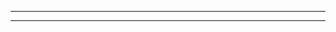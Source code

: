 <!--
===============================================================================
OceanApocalypseStudios Pull Request Template
===============================================================================

To handle the limitation of only having one Pull Request Template per repository,
below you can find two templates:

>>> Uncomment the one that suits your PR best!  
- One for new features  
- One for typo/micro-changes  

Thanks for your contribution.
-->


---

<!--
===============================================================================
=> Feature Pull Request — OceanApocalypseStudios
===============================================================================
-->

<!--

## Summary
Briefly describe the feature this pull request adds or improves.

## Related Issues
If this implements or closes an issue, link it here:  
(e.g. `Closes #42`)

## Testing
Explain how you tested the new feature. What did you verify?

## Changes Made
List the main changes or additions made:
- Added XYZ
- Modified ABC logic
- Updated docs for XYZ

## Additional Notes
Include anything else relevant: screenshots, known issues, or follow-ups.

## Review
Delete this section after you're finished reviewing your PR.

- [ ] Please make sure your code follows the project conventions.  
- [ ] Keep your PR focused — one feature per PR.  
- [ ] Thanks for helping us grow this open-source project!

-->


---


<!--
===============================================================================
=> Typo / Micro Fix Pull Request — OceanApocalypseStudios
===============================================================================

## Summary
What minor fix are you submitting?  
(e.g., "Fix typo in README", "Correct label in UI", etc.)

## Affected Files
List the files/lines you changed:
- README.md
- Views/MainView.xaml (label fix)

## Notes
- No logic or behavior changes included.
- This PR is safe to merge without functional regression.

-->
